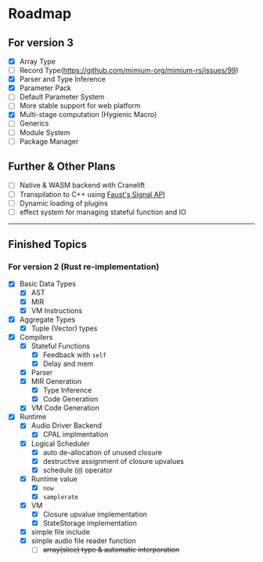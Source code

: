 
# Roadmap

## For version 3

- [x] Array Type
- [ ] Record Type(https://github.com/mimium-org/mimium-rs/issues/99)
 - [x] Parser and Type Inference
 - [x] Parameter Pack
 - [ ] Default Parameter System
- [ ] More stable support for web platform
- [x] Multi-stage computation (Hygienic Macro)
- [ ] Generics
- [ ] Module System
- [ ] Package Manager

## Further & Other Plans

- [ ] Native & WASM backend with Cranelift
- [ ] Transpilation to C++ using [Faust's Signal API](https://faustdoc.grame.fr/tutorials/signal-api/)
- [ ] Dynamic loading of plugins
- [ ] effect system for managing stateful function and IO

---

## Finished Topics

### For version 2 (Rust re-implementation)

- [x] Basic Data Types
  - [x] AST
  - [x] MIR
  - [x] VM Instructions
- [x] Aggregate Types
  - [x] Tuple (Vector) types
- [x] Compilers
  - [x] Stateful Functions
    - [x] Feedback with `self`
    - [x] Delay and mem
  - [x] Parser
  - [x] MIR Generation
    - [x] Type Inference
    - [x] Code Generation
  - [x] VM Code Generation 
- [x] Runtime
  - [x] Audio Driver Backend
    - [x] CPAL implmentation
  - [x] Logical Scheduler
    - [x] auto de-allocation of unused closure
    - [x] destructive assignment of closure upvalues
    - [x] schedule (`@`) operator
  - [x] Runtime value
    - [x] `now`
    - [x] `samplerate`
  - [x] VM
    - [x] Closure upvalue implementation
    - [x] StateStorage implementation
  - [x] simple file include
  - [x] simple audio file reader function
    - [ ] ~~array(slice) type & automatic interporation~~